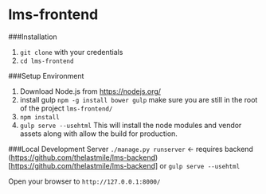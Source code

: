 # lms-frontend


###Installation
1. ```git clone``` with your credentials
2. ```cd lms-frontend```

###Setup Environment
1. Download Node.js from https://nodejs.org/
2. install gulp ```npm -g install bower gulp```
make sure you are still in the root of the project ```lms-frontend/```
3. ```npm install```
4. ```gulp serve --usehtml```
This will install the node modules and vendor assets along with allow the build for production.

###Local Development Server
```./manage.py runserver``` <- requires backend  (https://github.com/thelastmile/lms-backend)[https://github.com/thelastmile/lms-backend]
or ```gulp serve --usehtml```

Open your browser to ```http://127.0.0.1:8000/```
